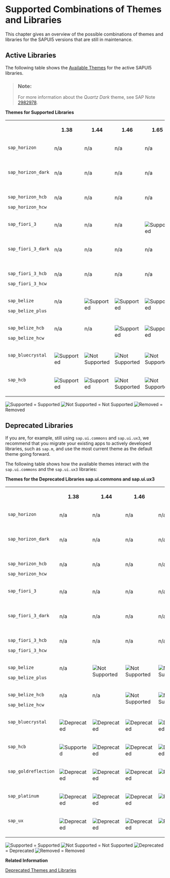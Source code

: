<!-- loio38ff8c27b022475a92b591bcf6262551 -->

# Supported Combinations of Themes and Libraries

This chapter gives an overview of the possible combinations of themes and libraries for the SAPUI5 versions that are still in maintenance.



## Active Libraries

The following table shows the [Available Themes](../04_Essentials/available-themes-da0d2e7.md) for the active SAPUI5 libraries.

> ### Note:  
> For more information about the *Quartz Dark* theme, see SAP Note [2982978](https://me.sap.com/notes/2982978).

**Themes for Supported Libraries**


<table>
<tr>
<th valign="top">

 

</th>
<th valign="top">

1.38

</th>
<th valign="top">

1.44

</th>
<th valign="top">

1.46

</th>
<th valign="top">

1.65

</th>
<th valign="top">

1.69

</th>
<th valign="top">

1.71

</th>
<th valign="top">

1.96

</th>
<th valign="top">

1.101

</th>
<th valign="top">

1.120

</th>
<th valign="top">

1.136

</th>
</tr>
<tr>
<td valign="top">

`sap_horizon` 

</td>
<td valign="top">

n/a

</td>
<td valign="top">

n/a

</td>
<td valign="top">

n/a

</td>
<td valign="top">

n/a

</td>
<td valign="top">

n/a

</td>
<td valign="top">

n/a

</td>
<td valign="top">

![Supported](images/Green_Led_3cb17ee.gif)

</td>
<td valign="top">

![Supported](images/Green_Led_3cb17ee.gif)

</td>
<td valign="top">

![Supported](images/Green_Led_3cb17ee.gif)

</td>
<td valign="top">

![Supported](images/Green_Led_3cb17ee.gif)

</td>
</tr>
<tr>
<td valign="top">

`sap_horizon_dark` 

</td>
<td valign="top">

n/a

</td>
<td valign="top">

n/a

</td>
<td valign="top">

n/a

</td>
<td valign="top">

n/a

</td>
<td valign="top">

n/a

</td>
<td valign="top">

n/a

</td>
<td valign="top">

n/a

</td>
<td valign="top">

![Supported](images/Green_Led_3cb17ee.gif)

</td>
<td valign="top">

![Supported](images/Green_Led_3cb17ee.gif)

</td>
<td valign="top">

![Supported](images/Green_Led_3cb17ee.gif)

</td>
</tr>
<tr>
<td valign="top">

`sap_horizon_hcb`

`sap_horizon_hcw` 

</td>
<td valign="top">

n/a

</td>
<td valign="top">

n/a

</td>
<td valign="top">

n/a

</td>
<td valign="top">

n/a

</td>
<td valign="top">

n/a

</td>
<td valign="top">

n/a

</td>
<td valign="top">

n/a

</td>
<td valign="top">

![Supported](images/Green_Led_3cb17ee.gif)

</td>
<td valign="top">

![Supported](images/Green_Led_3cb17ee.gif)

</td>
<td valign="top">

![Supported](images/Green_Led_3cb17ee.gif)

</td>
</tr>
<tr>
<td valign="top">

`sap_fiori_3` 

</td>
<td valign="top">

n/a

</td>
<td valign="top">

n/a

</td>
<td valign="top">

n/a

</td>
<td valign="top">

![Supported](images/Green_Led_3cb17ee.gif)

</td>
<td valign="top">

![Supported](images/Green_Led_3cb17ee.gif)

</td>
<td valign="top">

![Supported](images/Green_Led_3cb17ee.gif)

</td>
<td valign="top">

![Supported](images/Green_Led_3cb17ee.gif)

</td>
<td valign="top">

![Supported](images/Green_Led_3cb17ee.gif)

</td>
<td valign="top">

![Supported](images/Green_Led_3cb17ee.gif)

</td>
<td valign="top">

![Supported](images/Green_Led_3cb17ee.gif)

</td>
</tr>
<tr>
<td valign="top">

`sap_fiori_3_dark` 

</td>
<td valign="top">

n/a

</td>
<td valign="top">

n/a

</td>
<td valign="top">

n/a

</td>
<td valign="top">

n/a

</td>
<td valign="top">

n/a

</td>
<td valign="top">

![Supported](images/Green_Led_3cb17ee.gif)

</td>
<td valign="top">

![Supported](images/Green_Led_3cb17ee.gif)

</td>
<td valign="top">

![Supported](images/Green_Led_3cb17ee.gif)

</td>
<td valign="top">

![Supported](images/Green_Led_3cb17ee.gif)

</td>
<td valign="top">

![Supported](images/Green_Led_3cb17ee.gif)

</td>
</tr>
<tr>
<td valign="top">

`sap_fiori_3_hcb`

`sap_fiori_3_hcw`

</td>
<td valign="top">

n/a

</td>
<td valign="top">

n/a

</td>
<td valign="top">

n/a

</td>
<td valign="top">

n/a

</td>
<td valign="top">

![Supported](images/Green_Led_3cb17ee.gif)

</td>
<td valign="top">

![Supported](images/Green_Led_3cb17ee.gif)

</td>
<td valign="top">

![Supported](images/Green_Led_3cb17ee.gif)

</td>
<td valign="top">

![Supported](images/Green_Led_3cb17ee.gif)

</td>
<td valign="top">

![Supported](images/Green_Led_3cb17ee.gif)

</td>
<td valign="top">

![Supported](images/Green_Led_3cb17ee.gif)

</td>
</tr>
<tr>
<td valign="top">

`sap_belize`

`sap_belize_plus`

</td>
<td valign="top">

n/a

</td>
<td valign="top">

![Supported](images/Green_Led_3cb17ee.gif)

</td>
<td valign="top">

![Supported](images/Green_Led_3cb17ee.gif)

</td>
<td valign="top">

![Supported](images/Green_Led_3cb17ee.gif)

</td>
<td valign="top">

![Supported](images/Green_Led_3cb17ee.gif)

</td>
<td valign="top">

![Supported](images/Green_Led_3cb17ee.gif)

</td>
<td valign="top">

![Supported](images/Green_Led_3cb17ee.gif)

</td>
<td valign="top">

![Supported](images/Green_Led_3cb17ee.gif)

</td>
<td valign="top">

![Not Supported](images/warning_gray_obj_d355123.png)

</td>
<td valign="top">

![Removed](images/Red_Led_5befb5a.gif)

</td>
</tr>
<tr>
<td valign="top">

`sap_belize_hcb`

`sap_belize_hcw`

</td>
<td valign="top">

n/a

</td>
<td valign="top">

n/a

</td>
<td valign="top">

![Supported](images/Green_Led_3cb17ee.gif)

</td>
<td valign="top">

![Supported](images/Green_Led_3cb17ee.gif)

</td>
<td valign="top">

![Supported](images/Green_Led_3cb17ee.gif)

</td>
<td valign="top">

![Supported](images/Green_Led_3cb17ee.gif)

</td>
<td valign="top">

![Supported](images/Green_Led_3cb17ee.gif)

</td>
<td valign="top">

![Supported](images/Green_Led_3cb17ee.gif)

</td>
<td valign="top">

![Not Supported](images/warning_gray_obj_d355123.png)

</td>
<td valign="top">

![Removed](images/Red_Led_5befb5a.gif)

</td>
</tr>
<tr>
<td valign="top">

`sap_bluecrystal` 

</td>
<td valign="top">

![Supported](images/Green_Led_3cb17ee.gif)

</td>
<td valign="top">

![Not Supported](images/warning_gray_obj_d355123.png)

</td>
<td valign="top">

![Not Supported](images/warning_gray_obj_d355123.png)

</td>
<td valign="top">

![Not Supported](images/warning_gray_obj_d355123.png)

</td>
<td valign="top">

![Not Supported](images/warning_gray_obj_d355123.png)

</td>
<td valign="top">

![Not Supported](images/warning_gray_obj_d355123.png)

</td>
<td valign="top">

![Not Supported](images/warning_gray_obj_d355123.png)

</td>
<td valign="top">

![Not Supported](images/warning_gray_obj_d355123.png)

</td>
<td valign="top">

![Not Supported](images/warning_gray_obj_d355123.png)

</td>
<td valign="top">

![Removed](images/Red_Led_5befb5a.gif)

</td>
</tr>
<tr>
<td valign="top">

`sap_hcb` 

</td>
<td valign="top">

![Supported](images/Green_Led_3cb17ee.gif)

</td>
<td valign="top">

![Supported](images/Green_Led_3cb17ee.gif)

</td>
<td valign="top">

![Not Supported](images/warning_gray_obj_d355123.png)

</td>
<td valign="top">

![Not Supported](images/warning_gray_obj_d355123.png)

</td>
<td valign="top">

![Not Supported](images/warning_gray_obj_d355123.png)

</td>
<td valign="top">

![Not Supported](images/warning_gray_obj_d355123.png)

</td>
<td valign="top">

![Not Supported](images/warning_gray_obj_d355123.png)

</td>
<td valign="top">

![Not Supported](images/warning_gray_obj_d355123.png)

</td>
<td valign="top">

![Not Supported](images/warning_gray_obj_d355123.png)

</td>
<td valign="top">

![Removed](images/Red_Led_5befb5a.gif)

</td>
</tr>
</table>

![Supported](images/Green_Led_3cb17ee.gif) = Supported ![Not Supported](images/warning_gray_obj_d355123.png) = Not Supported ![Removed](images/Red_Led_5befb5a.gif) = Removed



<a name="loio38ff8c27b022475a92b591bcf6262551__section_yh3_vnz_zy"/>

## Deprecated Libraries

If you are, for example, still using `sap.ui.commons` and `sap.ui.ux3`, we recommend that you migrate your existing apps to actively developed libraries, such as `sap.m`, and use the most current theme as the default theme going forward.

The following table shows how the available themes interact with the `sap.ui.commons` and the `sap.ui.ux3` libraries:

**Themes for the Deprecated Libraries sap.ui.commons and sap.ui.ux3**


<table>
<tr>
<th valign="top">

 

</th>
<th valign="top">

1.38

</th>
<th valign="top">

1.44

</th>
<th valign="top">

1.46

</th>
<th valign="top">

1.48

</th>
<th valign="top">

1.65

</th>
<th valign="top">

1.69

</th>
<th valign="top">

1.71

</th>
<th valign="top">

1.96

</th>
<th valign="top">

1.101

</th>
<th valign="top">

1.120

</th>
<th valign="top">

1.136

</th>
</tr>
<tr>
<td valign="top">

`sap_horizon` 

</td>
<td valign="top">

n/a

</td>
<td valign="top">

n/a

</td>
<td valign="top">

n/a

</td>
<td valign="top">

n/a

</td>
<td valign="top">

n/a

</td>
<td valign="top">

n/a

</td>
<td valign="top">

n/a

</td>
<td valign="top">

![Not Supported](images/warning_gray_obj_d355123.png)

</td>
<td valign="top">

![Not Supported](images/warning_gray_obj_d355123.png)

</td>
<td valign="top">

![Not Supported](images/warning_gray_obj_d355123.png)

</td>
<td valign="top">

![Not Supported](images/warning_gray_obj_d355123.png)

</td>
</tr>
<tr>
<td valign="top">

`sap_horizon_dark` 

</td>
<td valign="top">

n/a

</td>
<td valign="top">

n/a

</td>
<td valign="top">

n/a

</td>
<td valign="top">

n/a

</td>
<td valign="top">

n/a

</td>
<td valign="top">

n/a

</td>
<td valign="top">

n/a

</td>
<td valign="top">

n/a

</td>
<td valign="top">

![Not Supported](images/warning_gray_obj_d355123.png)

</td>
<td valign="top">

![Not Supported](images/warning_gray_obj_d355123.png)

</td>
<td valign="top">

![Not Supported](images/warning_gray_obj_d355123.png)

</td>
</tr>
<tr>
<td valign="top">

`sap_horizon_hcb`

`sap_horizon_hcw` 

</td>
<td valign="top">

n/a

</td>
<td valign="top">

n/a

</td>
<td valign="top">

n/a

</td>
<td valign="top">

n/a

</td>
<td valign="top">

n/a

</td>
<td valign="top">

n/a

</td>
<td valign="top">

n/a

</td>
<td valign="top">

n/a

</td>
<td valign="top">

![Not Supported](images/warning_gray_obj_d355123.png)

</td>
<td valign="top">

![Not Supported](images/warning_gray_obj_d355123.png)

</td>
<td valign="top">

![Not Supported](images/warning_gray_obj_d355123.png)

</td>
</tr>
<tr>
<td valign="top">

`sap_fiori_3` 

</td>
<td valign="top">

n/a

</td>
<td valign="top">

n/a

</td>
<td valign="top">

n/a

</td>
<td valign="top">

n/a

</td>
<td valign="top">

![Not Supported](images/warning_gray_obj_d355123.png)

</td>
<td valign="top">

![Not Supported](images/warning_gray_obj_d355123.png)

</td>
<td valign="top">

![Not Supported](images/warning_gray_obj_d355123.png)

</td>
<td valign="top">

![Not Supported](images/warning_gray_obj_d355123.png)

</td>
<td valign="top">

![Not Supported](images/warning_gray_obj_d355123.png)

</td>
<td valign="top">

![Not Supported](images/warning_gray_obj_d355123.png)

</td>
<td valign="top">

![Not Supported](images/warning_gray_obj_d355123.png)

</td>
</tr>
<tr>
<td valign="top">

`sap_fiori_3_dark` 

</td>
<td valign="top">

n/a

</td>
<td valign="top">

n/a

</td>
<td valign="top">

n/a

</td>
<td valign="top">

n/a

</td>
<td valign="top">

n/a

</td>
<td valign="top">

n/a

</td>
<td valign="top">

![Not Supported](images/warning_gray_obj_d355123.png)

</td>
<td valign="top">

![Not Supported](images/warning_gray_obj_d355123.png)

</td>
<td valign="top">

![Not Supported](images/warning_gray_obj_d355123.png)

</td>
<td valign="top">

![Not Supported](images/warning_gray_obj_d355123.png)

</td>
<td valign="top">

![Not Supported](images/warning_gray_obj_d355123.png)

</td>
</tr>
<tr>
<td valign="top">

`sap_fiori_3_hcb`

`sap_fiori_3_hcw`

</td>
<td valign="top">

n/a

</td>
<td valign="top">

n/a

</td>
<td valign="top">

n/a

</td>
<td valign="top">

n/a

</td>
<td valign="top">

n/a

</td>
<td valign="top">

![Not Supported](images/warning_gray_obj_d355123.png)

</td>
<td valign="top">

![Not Supported](images/warning_gray_obj_d355123.png)

</td>
<td valign="top">

![Not Supported](images/warning_gray_obj_d355123.png)

</td>
<td valign="top">

![Not Supported](images/warning_gray_obj_d355123.png)

</td>
<td valign="top">

![Not Supported](images/warning_gray_obj_d355123.png)

</td>
<td valign="top">

![Not Supported](images/warning_gray_obj_d355123.png)

</td>
</tr>
<tr>
<td valign="top">

`sap_belize`

`sap_belize_plus`

</td>
<td valign="top">

n/a

</td>
<td valign="top">

![Not Supported](images/warning_gray_obj_d355123.png)

</td>
<td valign="top">

![Not Supported](images/warning_gray_obj_d355123.png)

</td>
<td valign="top">

![Not Supported](images/warning_gray_obj_d355123.png)

</td>
<td valign="top">

![Not Supported](images/warning_gray_obj_d355123.png)

</td>
<td valign="top">

![Not Supported](images/warning_gray_obj_d355123.png)

</td>
<td valign="top">

![Not Supported](images/warning_gray_obj_d355123.png)

</td>
<td valign="top">

![Not Supported](images/warning_gray_obj_d355123.png)

</td>
<td valign="top">

![Not Supported](images/warning_gray_obj_d355123.png)

</td>
<td valign="top">

![Deprecated](images/Yellow_Led_3ea53dc.gif)

</td>
<td valign="top">

![Removed](images/Red_Led_5befb5a.gif)

</td>
</tr>
<tr>
<td valign="top">

`sap_belize_hcb`

`sap_belize_hcw`

</td>
<td valign="top">

n/a

</td>
<td valign="top">

n/a

</td>
<td valign="top">

![Not Supported](images/warning_gray_obj_d355123.png)

</td>
<td valign="top">

![Not Supported](images/warning_gray_obj_d355123.png)

</td>
<td valign="top">

![Not Supported](images/warning_gray_obj_d355123.png)

</td>
<td valign="top">

![Not Supported](images/warning_gray_obj_d355123.png)

</td>
<td valign="top">

![Not Supported](images/warning_gray_obj_d355123.png)

</td>
<td valign="top">

![Not Supported](images/warning_gray_obj_d355123.png)

</td>
<td valign="top">

![Not Supported](images/warning_gray_obj_d355123.png)

</td>
<td valign="top">

![Deprecated](images/Yellow_Led_3ea53dc.gif)

</td>
<td valign="top">

![Removed](images/Red_Led_5befb5a.gif)

</td>
</tr>
<tr>
<td valign="top">

`sap_bluecrystal` 

</td>
<td valign="top">

![Deprecated](images/Yellow_Led_3ea53dc.gif)

</td>
<td valign="top">

![Deprecated](images/Yellow_Led_3ea53dc.gif)

</td>
<td valign="top">

![Deprecated](images/Yellow_Led_3ea53dc.gif)

</td>
<td valign="top">

![Deprecated](images/Yellow_Led_3ea53dc.gif)

</td>
<td valign="top">

![Deprecated](images/Yellow_Led_3ea53dc.gif)

</td>
<td valign="top">

![Deprecated](images/Yellow_Led_3ea53dc.gif)

</td>
<td valign="top">

![Deprecated](images/Yellow_Led_3ea53dc.gif)

</td>
<td valign="top">

![Deprecated](images/Yellow_Led_3ea53dc.gif)

</td>
<td valign="top">

![Deprecated](images/Yellow_Led_3ea53dc.gif)

</td>
<td valign="top">

![Deprecated](images/Yellow_Led_3ea53dc.gif)

</td>
<td valign="top">

![Removed](images/Red_Led_5befb5a.gif)

</td>
</tr>
<tr>
<td valign="top">

`sap_hcb` 

</td>
<td valign="top">

![Supported](images/Green_Led_3cb17ee.gif)

</td>
<td valign="top">

![Deprecated](images/Yellow_Led_3ea53dc.gif)

</td>
<td valign="top">

![Deprecated](images/Yellow_Led_3ea53dc.gif)

</td>
<td valign="top">

![Deprecated](images/Yellow_Led_3ea53dc.gif)

</td>
<td valign="top">

![Deprecated](images/Yellow_Led_3ea53dc.gif)

</td>
<td valign="top">

![Deprecated](images/Yellow_Led_3ea53dc.gif)

</td>
<td valign="top">

![Deprecated](images/Yellow_Led_3ea53dc.gif)

</td>
<td valign="top">

![Deprecated](images/Yellow_Led_3ea53dc.gif)

</td>
<td valign="top">

![Deprecated](images/Yellow_Led_3ea53dc.gif)

</td>
<td valign="top">

![Deprecated](images/Yellow_Led_3ea53dc.gif)

</td>
<td valign="top">

![Removed](images/Red_Led_5befb5a.gif)

</td>
</tr>
<tr>
<td valign="top">

`sap_goldreflection` 

</td>
<td valign="top">

![Deprecated](images/Yellow_Led_3ea53dc.gif)

</td>
<td valign="top">

![Deprecated](images/Yellow_Led_3ea53dc.gif)

</td>
<td valign="top">

![Deprecated](images/Yellow_Led_3ea53dc.gif)

</td>
<td valign="top">

![Removed](images/Red_Led_5befb5a.gif)

</td>
<td valign="top">

![Removed](images/Red_Led_5befb5a.gif)

</td>
<td valign="top">

![Removed](images/Red_Led_5befb5a.gif)

</td>
<td valign="top">

![Removed](images/Red_Led_5befb5a.gif)

</td>
<td valign="top">

![Removed](images/Red_Led_5befb5a.gif)

</td>
<td valign="top">

![Removed](images/Red_Led_5befb5a.gif)

</td>
<td valign="top">

![Removed](images/Red_Led_5befb5a.gif)

</td>
<td valign="top">

![Removed](images/Red_Led_5befb5a.gif)

</td>
</tr>
<tr>
<td valign="top">

`sap_platinum` 

</td>
<td valign="top">

![Deprecated](images/Yellow_Led_3ea53dc.gif)

</td>
<td valign="top">

![Deprecated](images/Yellow_Led_3ea53dc.gif)

</td>
<td valign="top">

![Deprecated](images/Yellow_Led_3ea53dc.gif)

</td>
<td valign="top">

![Removed](images/Red_Led_5befb5a.gif)

</td>
<td valign="top">

![Removed](images/Red_Led_5befb5a.gif)

</td>
<td valign="top">

![Removed](images/Red_Led_5befb5a.gif)

</td>
<td valign="top">

![Removed](images/Red_Led_5befb5a.gif)

</td>
<td valign="top">

![Removed](images/Red_Led_5befb5a.gif)

</td>
<td valign="top">

![Removed](images/Red_Led_5befb5a.gif)

</td>
<td valign="top">

![Removed](images/Red_Led_5befb5a.gif)

</td>
<td valign="top">

![Removed](images/Red_Led_5befb5a.gif)

</td>
</tr>
<tr>
<td valign="top">

`sap_ux` 

</td>
<td valign="top">

![Deprecated](images/Yellow_Led_3ea53dc.gif)

</td>
<td valign="top">

![Deprecated](images/Yellow_Led_3ea53dc.gif)

</td>
<td valign="top">

![Deprecated](images/Yellow_Led_3ea53dc.gif)

</td>
<td valign="top">

![Removed](images/Red_Led_5befb5a.gif)

</td>
<td valign="top">

![Removed](images/Red_Led_5befb5a.gif)

</td>
<td valign="top">

![Removed](images/Red_Led_5befb5a.gif)

</td>
<td valign="top">

![Removed](images/Red_Led_5befb5a.gif)

</td>
<td valign="top">

![Removed](images/Red_Led_5befb5a.gif)

</td>
<td valign="top">

![Removed](images/Red_Led_5befb5a.gif)

</td>
<td valign="top">

![Removed](images/Red_Led_5befb5a.gif)

</td>
<td valign="top">

![Removed](images/Red_Led_5befb5a.gif)

</td>
</tr>
</table>

![Supported](images/Green_Led_3cb17ee.gif) = Supported ![Not Supported](images/warning_gray_obj_d355123.png) = Not Supported ![Deprecated](images/Yellow_Led_3ea53dc.gif) = Deprecated ![Removed](images/Red_Led_5befb5a.gif) = Removed

**Related Information**  


[Deprecated Themes and Libraries](deprecated-themes-and-libraries-a87ca84.md "As SAPUI5 evolves over time, some of the UI controls are replaced by others, or their concepts abandoned entirely. This chapter gives an overview of the most important deprecations at theme and library level. Individual control deprecations and more information about the controls replacing them can be found in the API reference within the Demo Kit.")

